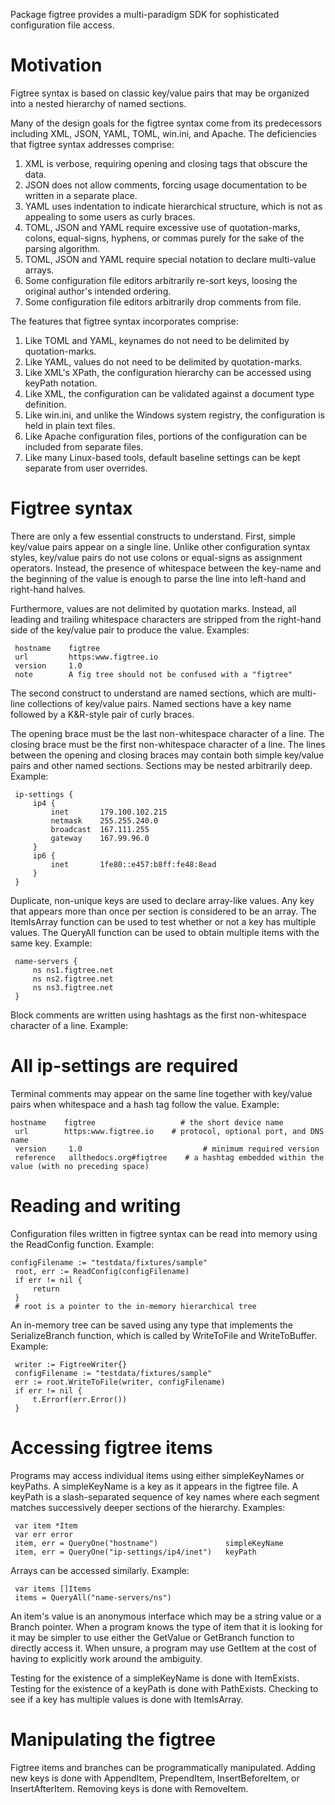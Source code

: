 Package figtree provides a multi-paradigm SDK for sophisticated configuration
file access.

# Motivation

Figtree syntax is based on classic key/value pairs that may be organized
into a nested hierarchy of named sections.

Many of the design goals for the figtree syntax come from its predecessors
including XML, JSON, YAML, TOML, win.ini, and Apache.  The deficiencies that
figtree syntax addresses comprise:

 1. XML is verbose, requiring opening and closing tags that obscure the data.
 2. JSON does not allow comments, forcing usage documentation to be written in a separate place.
 3. YAML uses indentation to indicate hierarchical structure, which is not as appealing to some users as curly braces.
 4. TOML, JSON and YAML require excessive use of quotation-marks, colons, equal-signs, hyphens, or commas purely for the sake of the parsing algorithm.
 5. TOML, JSON and YAML require special notation to declare multi-value arrays.
 6. Some configuration file editors arbitrarily re-sort keys, loosing the original author's intended ordering.
 7. Some configuration file editors arbitrarily drop comments from file.

The features that figtree syntax incorporates comprise:
 1. Like TOML and YAML, keynames do not need to be delimited by quotation-marks.
 2. Like YAML, values do not need to be delimited by quotation-marks.
 3. Like XML's XPath, the configuration hierarchy can be accessed using keyPath notation.
 4. Like XML, the configuration can be validated against a document type definition.
 5. Like win.ini, and unlike the Windows system registry, the configuration is held in plain text files.
 6. Like Apache configuration files, portions of the configuration can be included from separate files.
 7. Like many Linux-based tools, default baseline settings can be kept separate from user overrides.

# Figtree syntax

There are only a few essential constructs to understand. First, simple key/value
pairs appear on a single line. Unlike other configuration syntax styles,
key/value pairs do not use colons or equal-signs as assignment operators.
Instead, the presence of whitespace between the key-name and the beginning
of the value is enough to parse the line into left-hand and right-hand halves.

Furthermore, values are not delimited by quotation marks. Instead, all leading
and trailing whitespace characters are stripped from the right-hand side of
the key/value pair to produce the value. Examples:


     hostname    figtree
     url         https:www.figtree.io
     version     1.0
     note        A fig tree should not be confused with a "figtree"

The second construct to understand are named sections, which are multi-line
collections of key/value pairs. Named sections have a key name followed by
a K&R-style pair of curly braces.

The opening brace must be the last non-whitespace character of a line. The
closing brace must be the first non-whitespace character of a line. The lines
between the opening and closing braces may contain both simple key/value pairs
and other named sections. Sections may be nested arbitrarily deep. Example:



     ip-settings {
         ip4 {
             inet       179.100.102.215
             netmask    255.255.240.0
             broadcast  167.111.255
             gateway    167.99.96.0
         }
         ip6 {
             inet       1fe80::e457:b8ff:fe48:8ead
         }
     }

Duplicate, non-unique keys are used to declare array-like values. Any key that
appears more than once per section is considered to be an array. The ItemIsArray
function can be used to test whether or not a key has multiple values. The QueryAll
function can be used to obtain multiple items with the same key. Example:



     name-servers {
         ns ns1.figtree.net
         ns ns2.figtree.net
         ns ns3.figtree.net
     }

Block comments are written using hashtags as the first non-whitespace character
of a line. Example:

 # All ip-settings are required

Terminal comments may appear on the same line together with key/value pairs when
whitespace and a hash tag follow the value. Example:

 

    hostname    figtree                   # the short device name
     url        https:www.figtree.io    # protocol, optional port, and DNS name
     version     1.0                           # minimum required version
     reference   allthedocs.org#figtree    # a hashtag embedded within the value (with no preceding space)
    
# Reading and writing

Configuration files written in figtree syntax can be read into memory using the ReadConfig function. Example:

 

    configFilename := "testdata/fixtures/sample"
     root, err := ReadConfig(configFilename)
     if err != nil {
         return
     }
     # root is a pointer to the in-memory hierarchical tree
    
An in-memory tree can be saved using any type that implements the SerializeBranch function,
which is called by WriteToFile and WriteToBuffer. Example:



     writer := FigtreeWriter{}
     configFilename := "testdata/fixtures/sample"
     err := root.WriteToFile(writer, configFilename)
     if err != nil {
         t.Errorf(err.Error())
     }


# Accessing figtree items

Programs may access individual items using either simpleKeyNames or keyPaths.
A simpleKeyName is a key as it appears in the figtree file. A keyPath is a
slash-separated sequence of key names where each segment matches successively
deeper sections of the hierarchy. Examples:



     var item *Item
     var err error
     item, err = QueryOne("hostname")               simpleKeyName
     item, err = QueryOne("ip-settings/ip4/inet")   keyPath

Arrays can be accessed similarly. Example:



     var items []Items
     items = QueryAll("name-servers/ns")
    
An item's value is an anonymous interface which may be a string value or a Branch pointer.
When a program knows the type of item that it is looking for it may be simpler to use
either the GetValue or GetBranch function to directly access it. When unsure, a program
may use GetItem at the cost of having to explicitly work around the ambiguity.

Testing for the existence of a simpleKeyName is done with ItemExists. Testing for the
existence of a keyPath is done with PathExists. Checking to see if a key has multiple values
is done with ItemIsArray.

# Manipulating the figtree

Figtree items and branches can be programmatically manipulated. Adding new keys
is done with AppendItem, PrependItem, InsertBeforeItem, or InsertAfterItem. Removing keys is done with RemoveItem.

